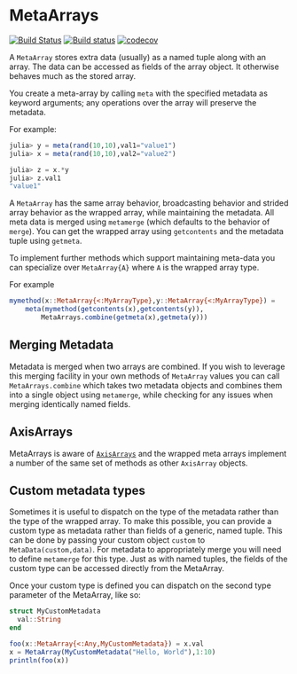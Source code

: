 # MetaArrays

[![Build Status](https://travis-ci.org/haberdashPI/MetaArrays.jl.svg?branch=master)](https://travis-ci.org/haberdashPI/MetaArrays.jl)
[![Build status](https://ci.appveyor.com/api/projects/status/bmu8ci97lkaehrlr?svg=true)](https://ci.appveyor.com/project/haberdashPI/metaarrays-jl)
[![codecov](https://codecov.io/gh/haberdashPI/MetaArrays.jl/branch/master/graph/badge.svg)](https://codecov.io/gh/haberdashPI/MetaArrays.jl)

A `MetaArray` stores extra data (usually) as a named tuple along with an
array. The data can be accessed as fields of the array object. It otherwise
behaves much as the stored array.

You create a meta-array by calling `meta` with the specified metadata as keyword
arguments; any operations over the array will preserve the metadata.

For example:

```julia
julia> y = meta(rand(10,10),val1="value1")
julia> x = meta(rand(10,10),val2="value2")

julia> z = x.*y
julia> z.val1
"value1"
```

A `MetaArray` has the same array behavior, broadcasting behavior and strided
array behavior as the wrapped array, while maintaining the metadata. All meta
data is merged using `metamerge` (which defaults to the behavior of `merge`).
You can get the wrapped array using `getcontents` and the metadata tuple
using `getmeta`.

To implement further methods which support maintaining meta-data you can
specialize over `MetaArray{A}` where `A` is the wrapped array type.

For example

```julia
mymethod(x::MetaArray{<:MyArrayType},y::MetaArray{<:MyArrayType}) =
    meta(mymethod(getcontents(x),getcontents(y)),
        MetaArrays.combine(getmeta(x),getmeta(y)))
```

## Merging Metadata

Metadata is merged when two arrays are combined. If you wish to leverage this
merging facility in your own methods of `MetaArray` values you can call
`MetaArrays.combine` which takes two metadata objects and combines them into
a single object using `metamerge`, while checking for any issues when
merging identically named fields.

## AxisArrays

MetaArrays is aware of
[`AxisArrays`](https://github.com/JuliaArrays/AxisArrays.jl) and the wrapped
meta arrays implement a number of the same set of methods as other
`AxisArray` objects.

## Custom metadata types

Sometimes it is useful to dispatch on the type of the metadata rather than
the type of the wrapped array. To make this possible, you can provide a
custom type as metadata rather than fields of a generic, named tuple. This
can be done by passing your custom object `custom` to `MetaData(custom,data)`.
For metadata to appropriately merge you will need to define `metamerge` for
this type. Just as with named tuples, the fields of the custom type can be
accessed directly from the MetaArray.

Once your custom type is defined you can dispatch on the second type parameter
of the MetaArray, like so:

```julia
struct MyCustomMetadata
  val::String
end 

foo(x::MetaArray{<:Any,MyCustomMetadata}) = x.val
x = MetaArray(MyCustomMetadata("Hello, World"),1:10)
println(foo(x))
```
